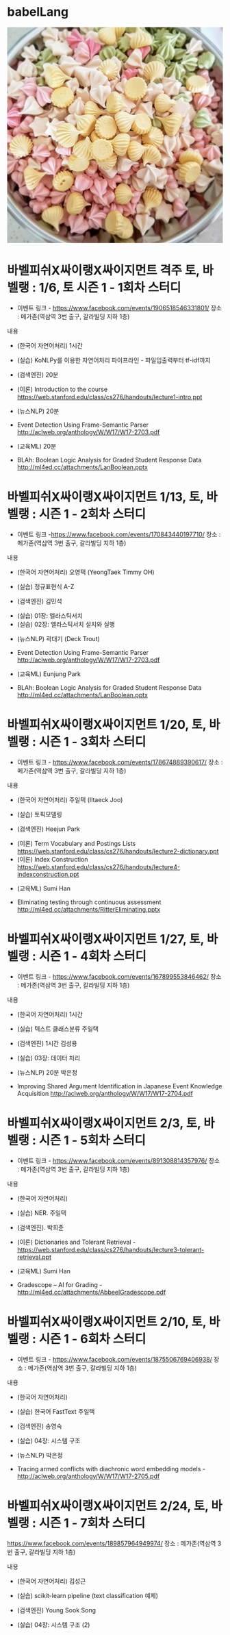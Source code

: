 # babelLang

![babellang](./image/babellang.jpg)




# 바벨피쉬X싸이랭X싸이지먼트 격주 토, 바벨랭 : 1/6, 토 시즌 1 - 1회차 스터디
* 이벤트 링크 -
https://www.facebook.com/events/1906518546331801/
장소 : 메가존(역삼역 3번 출구, 갈라빌딩 지하 1층)


내용
* (한국어 자연어처리) 1시간
- (실습) KoNLPy를 이용한 자연어처리 파이프라인 - 파일입출력부터 tf-idf까지
* (검색엔진) 20분
- (이론) Introduction to the course 
https://web.stanford.edu/class/cs276/handouts/lecture1-intro.ppt
* (뉴스NLP) 20분
- Event Detection Using Frame-Semantic Parser
http://aclweb.org/anthology/W/W17/W17-2703.pdf
* (교육ML) 20분
- BLAh: Boolean Logic Analysis for Graded Student Response Data
http://ml4ed.cc/attachments/LanBoolean.pptx



# 바벨피쉬X싸이랭X싸이지먼트 1/13, 토, 바벨랭 : 시즌 1 - 2회차 스터디
* 이벤트 링크 -https://www.facebook.com/events/170843440197710/
장소 : 메가존(역삼역 3번 출구, 갈라빌딩 지하 1층)


내용
* (한국어 자연어처리) 오영택 (YeongTaek Timmy OH)
- (실습) 정규표현식 A-Z
* (검색엔진) 김민석
- (실습) 01장: 엘라스틱서치
- (실습) 02장: 엘라스틱서치 설치와 실행
* (뉴스NLP) 곽대기 (Deck Trout)
- Event Detection Using Frame-Semantic Parser
http://aclweb.org/anthology/W/W17/W17-2703.pdf
* (교육ML) Eunjung Park
- BLAh: Boolean Logic Analysis for Graded Student Response Data
http://ml4ed.cc/attachments/LanBoolean.pptx




# 바벨피쉬X싸이랭X싸이지먼트 1/20, 토, 바벨랭 : 시즌 1 - 3회차 스터디
* 이벤트 링크 - https://www.facebook.com/events/178674889390617/
장소 : 메가존(역삼역 3번 출구, 갈라빌딩 지하 1층)


내용
* (한국어 자연어처리) 주일택 (Iltaeck Joo)
- (실습) 토픽모델링
* (검색엔진) Heejun Park
- (이론) Term Vocabulary and Postings Lists 
https://web.stanford.edu/class/cs276/handouts/lecture2-dictionary.ppt
- (이론) Index Construction
https://web.stanford.edu/class/cs276/handouts/lecture4-indexconstruction.ppt
* (교육ML) Sumi Han
- Eliminating testing through continuous assessment
http://ml4ed.cc/attachments/RitterEliminating.pptx


# 바벨피쉬X싸이랭X싸이지먼트 1/27, 토, 바벨랭 : 시즌 1 - 4회차 스터디
* 이벤트 링크 - https://www.facebook.com/events/167899553846462/
장소 : 메가존(역삼역 3번 출구, 갈라빌딩 지하 1층)


내용
* (한국어 자연어처리) 1시간
- (실습) 텍스트 클래스분류 주일택
* (검색엔진) 1시간 김성용
- (실습) 03장: 데이터 처리
* (뉴스NLP) 20분 박은정
- Improving Shared Argument Identification in Japanese Event Knowledge Acquisition 
http://aclweb.org/anthology/W/W17/W17-2704.pdf




# 바벨피쉬X싸이랭X싸이지먼트 2/3, 토, 바벨랭 : 시즌 1 - 5회차 스터디
* 이벤트 링크 -
https://www.facebook.com/events/891308814357976/
장소 : 메가존(역삼역 3번 출구, 갈라빌딩 지하 1층)

내용

* (한국어 자연어처리)
- (실습) NER. 주일택
* (검색엔진). 박희준
- (이론) Dictionaries and Tolerant Retrieval - 
https://web.stanford.edu/class/cs276/handouts/lecture3-tolerant-retrieval.ppt
* (교육ML) Sumi Han
- Gradescope – AI for Grading - 
http://ml4ed.cc/attachments/AbbeelGradescope.pdf


# 바벨피쉬X싸이랭X싸이지먼트 2/10, 토, 바벨랭 : 시즌 1 - 6회차 스터디
* 이벤트 링크 -
https://www.facebook.com/events/1875506769406938/
장소 : 메가존(역삼역 3번 출구, 갈라빌딩 지하 1층)


내용
* (한국어 자연어처리)
- (실습) 한국어 FastText 주일택
* (검색엔진) 송영숙
- (실습) 04장: 시스템 구조
* (뉴스NLP) 박은정
- Tracing armed conflicts with diachronic word embedding models - 
http://aclweb.org/anthology/W/W17/W17-2705.pdf



# 바벨피쉬X싸이랭X싸이지먼트 2/24, 토, 바벨랭 : 시즌 1 - 7회차 스터디 
https://www.facebook.com/events/189857964949974/
장소 : 메가존(역삼역 3번 출구, 갈라빌딩 지하 1층)


내용

* (한국어 자연어처리) 김성근
- (실습) scikit-learn pipeline (text classification 예제)

* (검색엔진) Young Sook Song
- (실습) 04장: 시스템 구조 (2)
